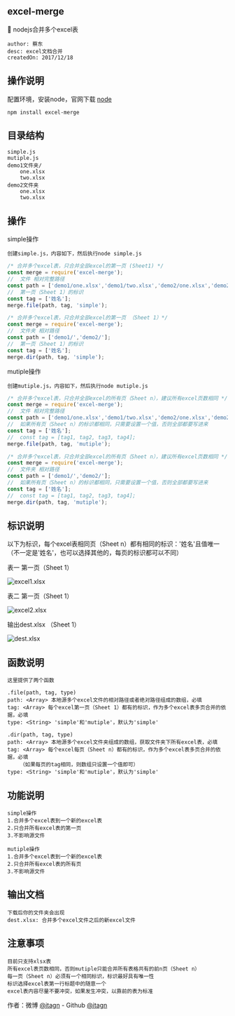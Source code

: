 ## excel-merge
:rocket: nodejs合并多个excel表

    author: 蔡东
    desc: excel文档合并
    createdOn: 2017/12/18

## 操作说明 
配置环境，安装node，官网下载 [node](https://nodejs.org/en/)
    
	npm install excel-merge

## 目录结构

    simple.js
    mutiple.js
    demo1文件夹/
        one.xlsx
        two.xlsx
    demo2文件夹
        one.xlsx
        two.xlsx

## 操作

simple操作

    创建simple.js，内容如下，然后执行node simple.js

```javascript
/* 合并多个excel表，只合并全部excel的第一页 (Sheet1) */
const merge = require('excel-merge');
//  文件 相对完整路径
const path = ['demo1/one.xlsx','demo1/two.xlsx','demo2/one.xlsx','demo2/two.xlsx'];
//  第一页（Sheet 1）的标识
const tag = ['姓名'];
merge.file(path, tag, 'simple');
```

```javascript
/* 合并多个excel表，只合并全部excel的第一页 （Sheet 1）*/
const merge = require('excel-merge');
//  文件夹 相对路径
const path = ['demo1/','demo2/'];
//  第一页（Sheet 1）的标识
const tag = ['姓名'];
merge.dir(path, tag, 'simple');
```

mutiple操作

    创建mutiple.js，内容如下，然后执行node mutiple.js

```javascript
/* 合并多个excel表，只合并全部excel的所有页（Sheet n），建议所有excel页数相同 */
const merge = require('excel-merge');
//  文件 相对完整路径
const path = ['demo1/one.xlsx','demo1/two.xlsx','demo2/one.xlsx','demo2/two.xlsx'];
//  如果所有页（Sheet n）的标识都相同，只需要设置一个值，否则全部都要写进来
const tag = ['姓名'];
//  const tag = [tag1, tag2, tag3, tag4];
merge.file(path, tag, 'mutiple');
```

```javascript
/* 合并多个excel表，只合并全部excel的所有页（Sheet n），建议所有excel页数相同 */
const merge = require('excel-merge');
//  文件夹 相对路径
const path = ['demo1/','demo2/'];
//  如果所有页（Sheet n）的标识都相同，只需要设置一个值，否则全部都要写进来
const tag = ['姓名'];
//  const tag = [tag1, tag2, tag3, tag4];
merge.dir(path, tag, 'mutiple');
```

## 标识说明

以下为标识，每个excel表相同页（Sheet n）都有相同的标识：'姓名'且值唯一
（不一定是'姓名'，也可以选择其他的，每页的标识都可以不同）

表一 第一页（Sheet 1）

![excel1.xlsx](https://github.com/itagn/excel-merge/raw/master/img/excel1.png)

表二 第一页（Sheet 1）

![excel2.xlsx](https://github.com/itagn/excel-merge/raw/master/img/excel2.png)

输出dest.xlsx （Sheet 1）

![dest.xlsx](https://github.com/itagn/excel-merge/raw/master/img/dest.png)

## 函数说明

    这里提供了两个函数

    .file(path, tag, type)
    path: <Array> 本地源多个excel文件的相对路径或者绝对路径组成的数组，必填
    tag: <Array> 每个excel第一页（Sheet 1）都有的标识，作为多个excel表多页合并的依据，必填
    type: <String> 'simple'和'mutiple'，默认为'simple'

    .dir(path, tag, type)
    path: <Array> 本地源多个excel文件夹组成的数组，获取文件夹下所有excel表，必填
    tag: <Array> 每个excel每页（Sheet n）都有的标识，作为多个excel表多页合并的依据，必填
        （如果每页的tag相同，则数组只设置一个值即可）
    type: <String> 'simple'和'mutiple'，默认为'simple'

## 功能说明

    simple操作
    1.合并多个excel表到一个新的excel表
    2.只合并所有excel表的第一页
    3.不影响源文件

    mutiple操作
    1.合并多个excel表到一个新的excel表
    2.只合并所有excel表的所有页
    3.不影响源文件

## 输出文档

    下载后你的文件夹会出现
    dest.xlsx: 合并多个excel文件之后的新excel文件

## 注意事项

    目前只支持xlsx表
    所有excel表页数相同，否则mutiple只能合并所有表格共有的前n页（Sheet n）
    每一页（Sheet n）必须有一个相同标识，标识最好具有唯一性
    标识选择excel表第一行标题中的随意一个
    excel表内容尽量不要冲突，如果发生冲突，以靠前的表为标准

作者：微博 [@itagn][1] - Github [@itagn][2] 

[1]: https://weibo.com/p/1005053782707172
[2]: https://github.com/itagn